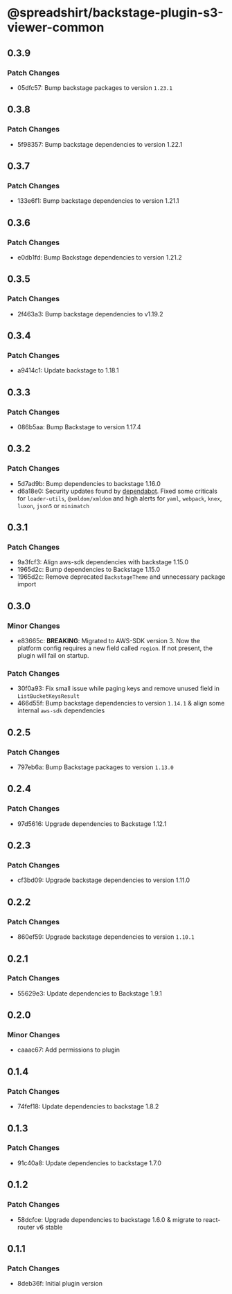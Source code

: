 # @spreadshirt/backstage-plugin-s3-viewer-common

## 0.3.9

### Patch Changes

- 05dfc57: Bump backstage packages to version `1.23.1`

## 0.3.8

### Patch Changes

- 5f98357: Bump backstage dependencies to version 1.22.1

## 0.3.7

### Patch Changes

- 133e6f1: Bump backstage dependencies to version 1.21.1

## 0.3.6

### Patch Changes

- e0db1fd: Bump Backstage dependencies to version 1.21.2

## 0.3.5

### Patch Changes

- 2f463a3: Bump backstage dependencies to v1.19.2

## 0.3.4

### Patch Changes

- a9414c1: Update backstage to 1.18.1

## 0.3.3

### Patch Changes

- 086b5aa: Bump Backstage to version 1.17.4

## 0.3.2

### Patch Changes

- 5d7ad9b: Bump dependencies to backstage 1.16.0
- d6a18e0: Security updates found by [dependabot](https://github.com/spreadshirt/backstage-plugin-s3/security/dependabot).
  Fixed some criticals for `loader-utils`, `@xmldom/xmldom` and high alerts for
  `yaml`, `webpack`, `knex`, `luxon`, `json5` or `minimatch`

## 0.3.1

### Patch Changes

- 9a3fcf3: Align aws-sdk dependencies with backstage 1.15.0
- 1965d2c: Bump dependencies to Backstage 1.15.0
- 1965d2c: Remove deprecated `BackstageTheme` and unnecessary package import

## 0.3.0

### Minor Changes

- e83665c: **BREAKING**: Migrated to AWS-SDK version 3. Now the platform config requires a new field called `region`. If not present, the plugin will fail on startup.

### Patch Changes

- 30f0a93: Fix small issue while paging keys and remove unused field in `ListBucketKeysResult`
- 466d55f: Bump backstage dependencies to version `1.14.1` & align some internal `aws-sdk` dependencies

## 0.2.5

### Patch Changes

- 797eb6a: Bump Backstage packages to version `1.13.0`

## 0.2.4

### Patch Changes

- 97d5616: Upgrade dependencies to Backstage 1.12.1

## 0.2.3

### Patch Changes

- cf3bd09: Upgrade backstage dependencies to version 1.11.0

## 0.2.2

### Patch Changes

- 860ef59: Upgrade backstage dependencies to version `1.10.1`

## 0.2.1

### Patch Changes

- 55629e3: Update dependencies to Backstage 1.9.1

## 0.2.0

### Minor Changes

- caaac67: Add permissions to plugin

## 0.1.4

### Patch Changes

- 74fef18: Update dependencies to backstage 1.8.2

## 0.1.3

### Patch Changes

- 91c40a8: Update dependencies to backstage 1.7.0

## 0.1.2

### Patch Changes

- 58dcfce: Upgrade dependencies to backstage 1.6.0 & migrate to react-router v6 stable

## 0.1.1

### Patch Changes

- 8deb36f: Initial plugin version
